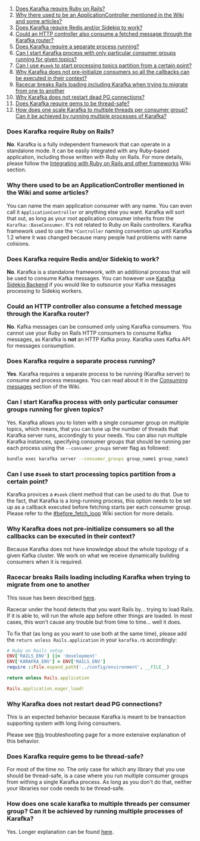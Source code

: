 1. [Does Karafka require Ruby on Rails?](#does-karafka-require-ruby-on-rails)
2. [Why there used to be an ApplicationController mentioned in the Wiki and some articles?](#why-there-used-to-be-an-applicationcontroller-mentioned-in-the-wiki-and-some-articles)
3. [Does Karafka require Redis and/or Sidekiq to work?](#does-karafka-require-redis-andor-sidekiq-to-work)
4. [Could an HTTP controller also consume a fetched message through the Karafka router?](#could-an-http-controller-also-consume-a-fetched-message-through-the-karafka-router)
5. [Does Karafka require a separate process running?](#does-karafka-require-a-separate-process-running)
6. [Can I start Karafka process with only particular consumer groups running for given topics?](#can-i-start-karafka-process-with-only-particular-consumer-groups-running-for-given-topics)
7. [Can I use ```#seek``` to start processing topics partition from a certain point?](#can-i-use-seek-to-start-processing-topics-partition-from-a-certain-point)
8. [Why Karafka does not pre-initialize consumers so all the callbacks can be executed in their context?](#why-karafka-does-not-pre-initialize-consumers-so-all-the-callbacks-can-be-executed-in-their-context)
9. [Racecar breaks Rails loading including Karafka when trying to migrate from one to another](#racecar-breaks-rails-loading-including-karafka-when-trying-to-migrate-from-one-to-another)
10. [Why Karafka does not restart dead PG connections?](#why-karafka-does-not-restart-dead-pg-connections)
11. [Does Karafka require gems to be thread-safe?](#does-karafka-require-gems-to-be-thread-safe)
12. [How does one scale Karafka to multiple threads per consumer group? Can it be achieved by running multiple processes of Karafka?](#how-does-one-scale-karafka-to-multiple-threads-per-consumer-group-can-it-be-achieved-by-running-multiple-processes-of-karafka)

### Does Karafka require Ruby on Rails?

**No**. Karafka is a fully independent framework that can operate in a standalone mode. It can be easily integrated with any Ruby-based application, including those written with Ruby on Rails. For more details, please follow the [Integrating with Ruby on Rails and other frameworks](https://github.com/karafka/karafka/wiki/Integrating-with-Ruby-on-Rails-and-other-frameworks) Wiki section.

### Why there used to be an ApplicationController mentioned in the Wiki and some articles?

You can name the main application consumer with any name. You can even call it ```ApplicationController``` or anything else you want. Karafka will sort that out, as long as your root application consumer inherits from the ```Karafka::BaseConsumer```. It's not related to Ruby on Rails controllers. Karafka framework used to use the ```*Controller``` naming convention up until Karafka 1.2 where it was changed because many people had problems with name colisions.

### Does Karafka require Redis and/or Sidekiq to work?

**No**. Karafka is a standalone framework, with an additional process that will be used to consume Kafka messages. You can however use [Karafka Sidekiq Backend](https://github.com/karafka/karafka-sidekiq-backend) if you would like to outsource your Kafka messages processing to Sidekiq workers.

### Could an HTTP controller also consume a fetched message through the Karafka router?

**No**. Kafka messages can be consumed only using Karafka consumers. You cannot use your Ruby on Rails HTTP consumers to consume Kafka messages, as Karafka is **not** an HTTP Kafka proxy. Karafka uses Kafka API for messages consumption.

### Does Karafka require a separate process running?

**Yes**. Karafka  requires a separate process to be running (Karafka server) to consume and process messages. You can read about it in the [Consuming messages](https://github.com/karafka/karafka/wiki/Consuming-messages) section of the Wiki.

### Can I start Karafka process with only particular consumer groups running for given topics?

Yes. Karafka allows you to listen with a single consumer group on multiple topics, which means, that you can tune up the number of threads that Karafka server runs, accordingly to your needs. You can also run multiple Karafka instances, specifying consumer groups that should be running per each process using the ```--consumer_groups``` server flag as followed:

```bash
bundle exec karafka server --consumer_groups group_name1 group_name3
```

### Can I use ```#seek``` to start processing topics partition from a certain point?

Karafka provices a ```#seek``` client method that can be used to do that. Due to the fact, that Karafka is a long-running process, this option needs to be set up as a callback executed before fetching starts per each consumer group. Please refer to the [#before_fetch_loop](https://github.com/karafka/karafka/wiki/Controller-callbacks#before_fetch_loop) Wiki section for more details.

### Why Karafka does not pre-initialize consumers so all the callbacks can be executed in their context?

Because Karafka does not have knowledge about the whole topology of a given Kafka cluster. We work on what we receive dynamically building consumers when it is required.

### Racecar breaks Rails loading including Karafka when trying to migrate from one to another

This issue has been described [here](https://github.com/karafka/karafka/issues/295).

Racecar under the hood detects that you want Rails by... trying to load Rails. If it is able to, will run the whole app before other things are loaded. In most cases, this won't cause any trouble but from time to time... well it does.

To fix that (as long as you want to use both at the same time), please add the ```return unless Rails.application``` in your ```karafka.rb``` accordingly:

```ruby
# Ruby on Rails setup
ENV['RAILS_ENV'] ||= 'development'
ENV['KARAFKA_ENV'] = ENV['RAILS_ENV']
require ::File.expand_path('../config/environment', __FILE__)

return unless Rails.application

Rails.application.eager_load!
```

### Why Karafka does not restart dead PG connections?

This is an expected behavior because Karafka is meant to be transaction supporting system with long living consumers.

Please see [this](https://github.com/karafka/karafka/wiki/Problems-and-Troubleshooting#why-karafka-does-not-restart-dead-pg-connections) troubleshooting page for a more extensive explanation of this behavior.

### Does Karafka require gems to be thread-safe?

For most of the time *no*. The only case for which any library that you use should be thread-safe, is a case where you run multiple consumer groups from withing a single Karafka process. As long as you don't do that, neither your libraries nor code needs to be thread-safe.

### How does one scale karafka to multiple threads per consumer group? Can it be achieved by running multiple processes of Karafka?

Yes. Longer explanation can be found [here](https://github.com/karafka/karafka/wiki/Concurrency#how-does-one-scale-karafka-to-multiple-threads-per-consumer-group).